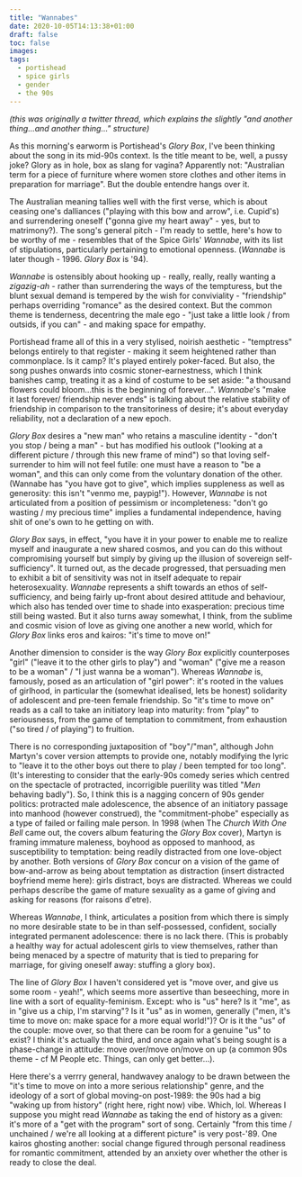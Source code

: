```yaml
---
title: "Wannabes"
date: 2020-10-05T14:13:38+01:00
draft: false
toc: false
images:
tags: 
  - portishead
  - spice girls
  - gender
  - the 90s
---
```

_(this was originally a twitter thread, which explains the slightly "and another thing...and another thing..." structure)_

As this morning's earworm is Portishead's _Glory Box_, I've been thinking about the song in its mid-90s context. Is the title meant to be, well, a pussy joke? Glory as in hole, box as slang for vagina? Apparently not: "Australian term for a piece of furniture where women store clothes and other items in preparation for marriage". But the double entendre hangs over it.

The Australian meaning tallies well with the first verse, which is about ceasing one's dalliances ("playing with this bow and arrow", i.e. Cupid's) and surrendering oneself ("gonna give my heart away" - yes, but to matrimony?). The song's general pitch - I'm ready to settle, here's how to be worthy of me - resembles that of the Spice Girls' _Wannabe_, with its list of stipulations, particularly pertaining to emotional openness. (_Wannabe_ is later though - 1996. _Glory Box_ is '94).

_Wannabe_ is ostensibly about hooking up - really, really, really wanting a _zigazig-ah_ - rather than surrendering the ways of the tempturess, but the blunt sexual demand is tempered by the wish for conviviality - "friendship" perhaps overriding "romance" as the desired context. But the common theme is tenderness, decentring the male ego - "just take a little look / from outsids, if you can" - and making space for empathy.

Portishead frame all of this in a very stylised, noirish aesthetic - "temptress" belongs entirely to that register - making it seem heightened rather than commonplace. Is it camp? It's played entirely poker-faced. But also, the song pushes onwards into cosmic stoner-earnestness, which I think banishes camp, treating it as a kind of costume to be set aside: "a thousand flowers could bloom...this is the beginning of forever...". _Wannabe_'s "make it last forever/ friendship never ends" is talking about the relative stability of friendship in comparison to the transitoriness of desire; it's about everyday reliability, not a declaration of a new epoch.

_Glory Box_ desires a "new man" who retains a masculine identity - "don't you stop / being a man" - but has modified his outlook ("looking at a different picture / through this new frame of mind") so that loving self-surrender to him will not feel futile: one must have a reason to "be a woman", and this can only come from the voluntary donation of the other. (Wannabe has "you have got to give", which implies suppleness as well as generosity: this isn't "venmo me, paypig!"). However, _Wannabe_ is not articulated from a position of pessimism or incompleteness: "don't go wasting / my precious time" implies a fundamental independence, having shit of one's own to he getting on with.

_Glory Box_ says, in effect, "you have it in your power to enable me to realize myself and inaugurate a new shared cosmos, and you can do this without compromising yourself but simply by giving up the illusion of sovereign self-sufficiency". It turned out, as the decade progressed, that persuading men to exhibit a bit of sensitivity was not in itself adequate to repair heterosexuality. _Wannabe_ represents a shift towards an ethos of self-sufficiency, and being fairly up-front about desired attitude and behaviour, which also has tended over time to shade into exasperation: precious time still being wasted. But it also turns away somewhat, I think, from the sublime and cosmic vision of love as giving one another a new world, which for _Glory Box_ links eros and kairos: "it's time to move on!"

Another dimension to consider is the way _Glory Box_ explicitly counterposes "girl" ("leave it to the other girls to play") and "woman" ("give me a reason to be a woman" / "I just wanna be a woman"). Whereas _Wannabe_ is, famously, posed as an articulation of "girl power": it's rooted in the values of girlhood, in particular the (somewhat idealised, lets be honest) solidarity of adolescent and pre-teen female friendship. So "it's time to move on" reads as a call to take an initiatory leap into maturity: from "play" to seriousness, from the game of temptation to commitment, from exhaustion ("so tired / of playing") to fruition.

There is no corresponding juxtaposition of "boy"/"man", although John Martyn's cover version attempts to provide one, notably modifying the lyric to "leave it to the other boys out there to play / been tempted for too long". (It's interesting to consider that the early-90s comedy series which centred on the spectacle of protracted, incorrigible puerility was titled "_Men_ behaving badly"). So, I think this is a nagging concern of 90s gender politics: protracted male adolescence, the absence of an initiatory passage into manhood (however construed), the "commitment-phobe" especially as a type of failed or failing male person. In 1998 (when The _Church With One Bell_ came out, the covers album featuring the _Glory Box_ cover), Martyn is framing immature maleness, boyhood as opposed to manhood, as susceptibility to temptation: being readily distracted from one love-object by another. Both versions of _Glory Box_ concur on a vision of the game of bow-and-arrow as being about temptation as distraction (insert distracted boyfriend meme here): girls distract, boys are distracted. Whereas we could perhaps describe the game of mature sexuality as a game of giving and asking for reasons (for raisons d'etre).

Whereas _Wannabe_, I think, articulates a position from which there is simply no more desirable state to be in than self-possessed, confident, socially integrated permanent adolescence: there is no lack there. (This is probably a healthy way for actual adolescent girls to view themselves, rather than being menaced by a spectre of maturity that is tied to preparing for marriage, for giving oneself away: stuffing a glory box).

The line of _Glory Box_ I haven't considered yet is "move over, and give us some room - yeah!", which seems more assertive than beseeching, more in line with a sort of equality-feminism. Except: who is "us" here? Is it "me", as in "give us a chip, I'm starving"? Is it "us" as in women, generally ("men, it's time to move on: make space for a more equal world!")? Or is it the "us" of the couple: move over, so that there can be room for a genuine "us" to exist? I think it's actually the third, and once again what's being sought is a phase-change in attitude: move over/move on/move on up (a common 90s theme - cf M People etc. Things, can only get better...).

Here there's a verrry general, handwavey analogy to be drawn between the "it's time to move on into a more serious relationship" genre, and the ideology of a sort of global moving-on post-1989: the 90s had a big "waking up from history" (right here, right now) vibe. Which, lol. Whereas I suppose you might read _Wannabe_ as taking the end of history as a given: it's more of a "get with the program" sort of song. Certainly "from this time / unchained / we're all looking at a different picture" is very post-'89. One kairos ghosting another: social change figured through personal readiness for romantic commitment, attended by an anxiety over whether the other is ready to close the deal.

